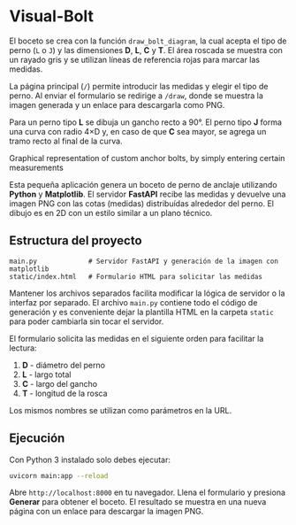 # Visual-Bolt
El boceto se crea con la función `draw_bolt_diagram`, la cual acepta el tipo de perno (`L` o `J`) y las dimensiones **D**, **L**, **C** y **T**. El área roscada se muestra con un rayado gris y se utilizan líneas de referencia rojas para marcar las medidas.

La página principal (`/`) permite introducir las medidas y elegir el tipo de perno. Al enviar el formulario se redirige a `/draw`, donde se muestra la imagen generada y un enlace para descargarla como PNG.

Para un perno tipo **L** se dibuja un gancho recto a 90°. El perno tipo **J** forma una curva con radio 4×D y, en caso de que **C** sea mayor, se agrega un tramo recto al final de la curva.

Graphical representation of custom anchor bolts, by simply entering certain measurements

Esta pequeña aplicación genera un boceto de perno de anclaje utilizando **Python** y **Matplotlib**. El servidor **FastAPI** recibe las medidas y devuelve una imagen PNG con las cotas (medidas) distribuídas alrededor del perno. El dibujo es en 2D con un estilo similar a un plano técnico.

## Estructura del proyecto

```
main.py             # Servidor FastAPI y generación de la imagen con matplotlib
static/index.html   # Formulario HTML para solicitar las medidas
```

Mantener los archivos separados facilita modificar la lógica de servidor o la interfaz por separado. El archivo `main.py` contiene todo el código de generación y es conveniente dejar la plantilla HTML en la carpeta `static` para poder cambiarla sin tocar el servidor.

El formulario solicita las medidas en el siguiente orden para facilitar la lectura:

1. **D** - diámetro del perno
2. **L** - largo total
3. **C** - largo del gancho
4. **T** - longitud de la rosca

Los mismos nombres se utilizan como parámetros en la URL.

## Ejecución

Con Python 3 instalado solo debes ejecutar:

```bash
uvicorn main:app --reload
```

Abre `http://localhost:8000` en tu navegador. Llena el formulario y presiona **Generar** para obtener el boceto. El resultado se muestra en una nueva página con un enlace para descargar la imagen PNG.